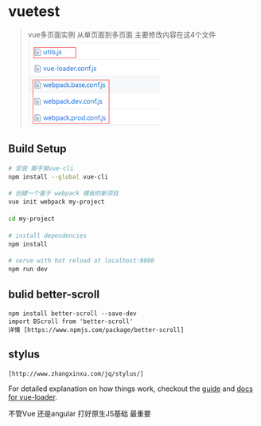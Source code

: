 # vuetest

> vue多页面实例
 >从单页面到多页面 主要修改内容在这4个文件
 >![image](https://github.com/hl33886/vue-cli-take/blob/master/src/assets/readme.png)

## Build Setup

``` bash
# 安装 脚手架vue-cli
npm install --global vue-cli

# 创建一个基于 webpack 模板的新项目
vue init webpack my-project

cd my-project

# install dependencies
npm install

# serve with hot reload at localhost:8080
npm run dev
```

## bulid better-scroll

``` betterscroll
npm install better-scroll --save-dev
import BScroll from 'better-scroll'
详情 [https://www.npmjs.com/package/better-scroll]
```
## stylus

``` stylus
[http://www.zhangxinxu.com/jq/stylus/]
```

For detailed explanation on how things work, checkout the [guide](http://vuejs-templates.github.io/webpack/) and [docs for vue-loader](http://vuejs.github.io/vue-loader).

不管Vue 还是angular 打好原生JS基础 最重要
